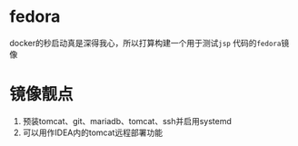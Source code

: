 # fedora
docker的秒启动真是深得我心，所以打算构建一个用于测试` jsp ` 代码的` fedora `镜像

# 镜像靓点
1. 预装tomcat、git、mariadb、tomcat、ssh并启用systemd
2. 可以用作IDEA内的tomcat远程部署功能
